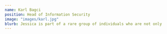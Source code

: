 ```yaml
---
name: Karl Bagci
position: Head of Information Security
image: "images/karl.jpg"
blurb: Jessica is part of a rare group of individuals who are not only technically brilliant but also exceptional with people. She consistently demonstrates a proactive approach and does not shy away from taking responsibility, always focusing on delivery. She is always looking to take the front foot, ensuring that tasks are not only completed but completed to the highest standard. Jessica's natural leadership qualities shine through in every project she undertakes. She effortlessly steps up to lead, inspire, and motivate her team, creating a collaborative and high-performing environment. She has an incredible ability to inspire and elevate her colleagues, fostering an atmosphere of excellence and collaboration.
---
```

